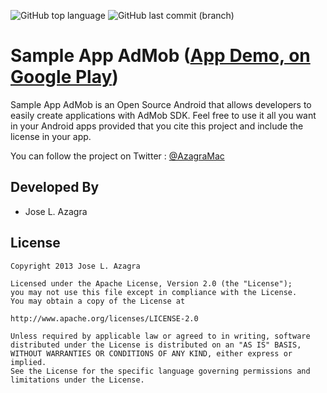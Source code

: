 ![GitHub top language](https://img.shields.io/github/languages/top/azagramac/DemoAdMob_SDK_Android.svg) ![GitHub last commit (branch)](https://img.shields.io/github/last-commit/azagramac/DemoAdMob_SDK_Android/master.svg)

Sample App AdMob ([App Demo, on Google Play][2])
===========

Sample App AdMob is an Open Source Android that allows developers to easily create applications 
with AdMob SDK. Feel free 
to use it all you want in your Android apps provided that you cite this project and include the license in your app.

You can follow the project on Twitter : [@AzagraMac][1]            

Developed By
------------
* Jose L. Azagra

License
-------

    Copyright 2013 Jose L. Azagra
    
    Licensed under the Apache License, Version 2.0 (the "License");
    you may not use this file except in compliance with the License.
    You may obtain a copy of the License at
    
    http://www.apache.org/licenses/LICENSE-2.0
    
    Unless required by applicable law or agreed to in writing, software
    distributed under the License is distributed on an "AS IS" BASIS,
    WITHOUT WARRANTIES OR CONDITIONS OF ANY KIND, either express or implied.
    See the License for the specific language governing permissions and
    limitations under the License.
    
[1]: http://twitter.com/azagramac
[2]: https://play.google.com/store/apps/details?id=com.azagramac.demoadmob
